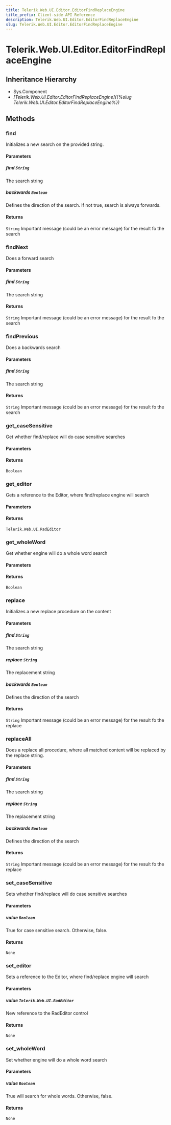 ```yaml
---
title: Telerik.Web.UI.Editor.EditorFindReplaceEngine
title_prefix: Client-side API Reference
description: Telerik.Web.UI.Editor.EditorFindReplaceEngine
slug: Telerik.Web.UI.Editor.EditorFindReplaceEngine
---
```


# Telerik.Web.UI.Editor.EditorFindReplaceEngine

## Inheritance Hierarchy

* Sys.Component
* *[Telerik.Web.UI.Editor.EditorFindReplaceEngine]({%slug Telerik.Web.UI.Editor.EditorFindReplaceEngine%})*


## Methods

### find

Initializes a new search on the provided string.

#### Parameters

##### find `String`

The search string

##### backwards `Boolean`

Defines the direction of the search. If not true, search is always forwards.

#### Returns

`String` Important message (could be an error message) for the result fo the search

### findNext

Does a forward search

#### Parameters

##### find `String`

The search string

#### Returns

`String` Important message (could be an error message) for the result fo the search

### findPrevious

Does a backwards search

#### Parameters

##### find `String`

The search string

#### Returns

`String` Important message (could be an error message) for the result fo the search

### get_caseSensitive

Get whether find/replace will do case sensitive searches

#### Parameters

#### Returns

`Boolean`

### get_editor

Gets a reference to the Editor, where find/replace engine will search

#### Parameters

#### Returns

`Telerik.Web.UI.RadEditor`

### get_wholeWord

Get whether engine will do a whole word search

#### Parameters

#### Returns

`Boolean`

### replace

Initializes a new replace procedure on the content

#### Parameters

##### find `String`

The search string

##### replace `String`

The replacement string

##### backwards `Boolean`

Defines the direction of the search

#### Returns

`String` Important message (could be an error message) for the result fo the replace

### replaceAll

Does a replace all procedure, where all matched content will be replaced by the replace string.

#### Parameters

##### find `String`

The search string

##### replace `String`

The replacement string

##### backwards `Boolean`

Defines the direction of the search

#### Returns

`String` Important message (could be an error message) for the result fo the replace

### set_caseSensitive

Sets whether find/replace will do case sensitive searches

#### Parameters

##### value `Boolean`

True for case sensitive search. Otherwise, false.

#### Returns

`None`

### set_editor

Sets a reference to the Editor, where find/replace engine will search

#### Parameters

##### value `Telerik.Web.UI.RadEditor`

New reference to the RadEditor control

#### Returns

`None`

### set_wholeWord

Set whether engine will do a whole word search

#### Parameters

##### value `Boolean`

True will search for whole words. Otherwise, false.

#### Returns

`None`

